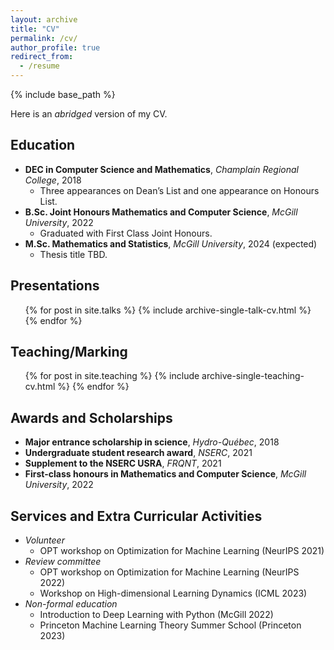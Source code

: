 ```yaml
---
layout: archive
title: "CV"
permalink: /cv/
author_profile: true
redirect_from:
  - /resume
---
```


{% include base_path %}

Here is an *abridged* version of my CV.


## Education
* **DEC in Computer Science and Mathematics**, *Champlain Regional College*, 2018
  * Three appearances on Dean’s List and one appearance on Honours List.
* **B.Sc. Joint Honours Mathematics and Computer Science**, *McGill University*, 2022
  * Graduated with First Class Joint Honours.
* **M.Sc. Mathematics and Statistics**, *McGill University*, 2024 (expected)
  * Thesis title TBD.


<!--
## Publications
  <ul>{% for post in site.publications %}
    {% include archive-single-cv.html %}
  {% endfor %}</ul>
-->

  
## Presentations
  <ul>{% for post in site.talks %}
    {% include archive-single-talk-cv.html %}
  {% endfor %}</ul>
  
## Teaching/Marking
  <ul>{% for post in site.teaching %}
    {% include archive-single-teaching-cv.html %}
  {% endfor %}</ul>

## Awards and Scholarships
  * **Major entrance scholarship in science**, *Hydro-Québec*, 2018
  * **Undergraduate student research award**, *NSERC*, 2021
  * **Supplement to the NSERC USRA**, *FRQNT*, 2021
  * **First-class honours in Mathematics and Computer Science**, *McGill University*, 2022

## Services and Extra Curricular Activities
  * *Volunteer*
    * OPT workshop on Optimization for Machine Learning (NeurIPS 2021)
  * *Review committee*
    * OPT workshop on Optimization for Machine Learning (NeurIPS 2022)
    * Workshop on High-dimensional Learning Dynamics (ICML 2023)
  * *Non-formal education*
    * Introduction to Deep Learning with Python (McGill 2022)
    * Princeton Machine Learning Theory Summer School (Princeton 2023)


